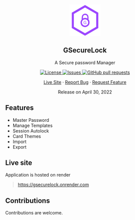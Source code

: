 <p align="center">
 <img width="100px" src="./public/logo.svg" alt="GSecureLock" />
 <h2 align="center">GSecureLock</h2>
 <p align="center">A Secure password Manager</p>
</p>
  <p align="center">
    <a href="https://github.com/dinesh99639/GSecureLock/blob/master/LICENSE">
      <img alt="License" src="https://img.shields.io/github/license/dinesh99639/GSecureLock?color=0088ff" />
    </a>
    <a href="https://github.com/dinesh99639/GSecureLock/issues">
      <img alt="Issues" src="https://img.shields.io/github/issues/dinesh99639/GSecureLock?color=0088ff" />
    </a>
    <a href="https://github.com/dinesh99639/GSecureLock/pulls">
      <img alt="GitHub pull requests" src="https://img.shields.io/github/issues-pr/dinesh99639/GSecureLock?color=0088ff" />
    </a>
    <br />
  </p>

  <p align="center">
    <a href="https://gsecurelock.onrender.com">Live Site</a>
    ·
    <a href="https://github.com/dinesh99639/GSecureLock/issues/new/choose">Report Bug</a>
    ·
    <a href="https://github.com/dinesh99639/GSecureLock/issues/new/choose">Request Feature</a>
  </p>

<p align="center">Release on April 30, 2022</p>

## Features

- Master Password
- Manage Templates
- Session Autolock
- Card Themes
- Import
- Export

## Live site

Application is hosted on render

> https://gsecurelock.onrender.com

## Contributions

Contributions are welcome.
